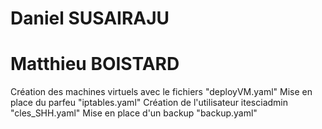 # Daniel SUSAIRAJU
# Matthieu BOISTARD


Création des machines virtuels avec le fichiers "deployVM.yaml"
Mise en place du parfeu "iptables.yaml"
Création de l'utilisateur itesciadmin "cles_SHH.yaml"
Mise en place d'un backup "backup.yaml"
